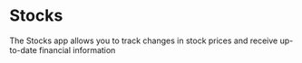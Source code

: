 # Stocks
The Stocks app allows you to track changes in stock prices and receive up-to-date financial information
